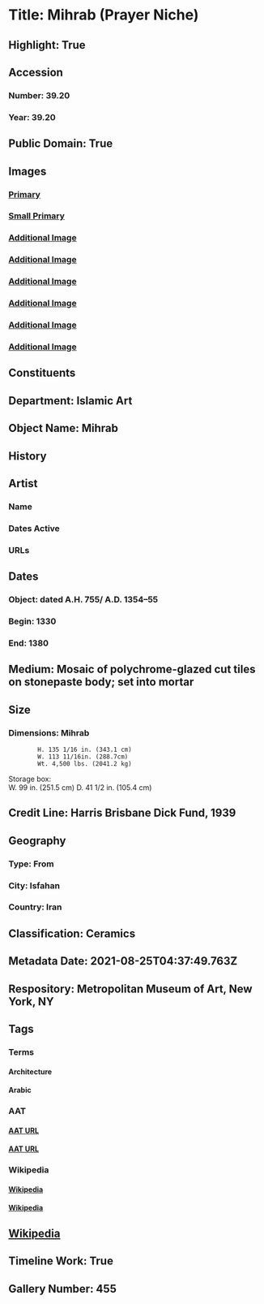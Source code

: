 # Title: Mihrab (Prayer Niche)
## Highlight: True
## Accession
### Number: 39.20
### Year: 39.20
## Public Domain: True
## Images
### [Primary](https://images.metmuseum.org/CRDImages/is/original/DP235035.jpg)
### [Small Primary](https://images.metmuseum.org/CRDImages/is/web-large/DP235035.jpg)
### [Additional Image](https://images.metmuseum.org/CRDImages/is/original/39.20.jpg)
### [Additional Image](https://images.metmuseum.org/CRDImages/is/original/39.20.JPG)
### [Additional Image](https://images.metmuseum.org/CRDImages/is/original/DT473.jpg)
### [Additional Image](https://images.metmuseum.org/CRDImages/is/original/is39.20.R.jpg)
### [Additional Image](https://images.metmuseum.org/CRDImages/is/original/DP236365.jpg)
### [Additional Image](https://images.metmuseum.org/CRDImages/is/original/DT237108.jpg)
## Constituents
## Department: Islamic Art
## Object Name: Mihrab
## History
## Artist
### Name
### Dates Active
### URLs
## Dates
### Object: dated A.H. 755/ A.D. 1354–55
### Begin: 1330
### End: 1380
## Medium: Mosaic of polychrome-glazed cut tiles on stonepaste body; set into mortar
## Size
### Dimensions: Mihrab
            H. 135 1/16 in. (343.1 cm)
            W. 113 11/16in. (288.7cm)
            Wt. 4,500 lbs. (2041.2 kg)
Storage box:  
             W. 99 in. (251.5 cm)
             D. 41 1/2 in. (105.4 cm)
## Credit Line: Harris Brisbane Dick Fund, 1939
## Geography
### Type: From
### City: Isfahan
### Country: Iran
## Classification: Ceramics
## Metadata Date: 2021-08-25T04:37:49.763Z
## Respository: Metropolitan Museum of Art, New York, NY
## Tags
### Terms
#### Architecture
#### Arabic
### AAT
#### [AAT URL](http://vocab.getty.edu/page/aat/300263552)
#### [AAT URL](http://vocab.getty.edu/page/aat/300387843)
### Wikipedia
#### [Wikipedia]()
#### [Wikipedia]()
## [Wikipedia](https://www.wikidata.org/wiki/Q29385100)
## Timeline Work: True
## Gallery Number: 455